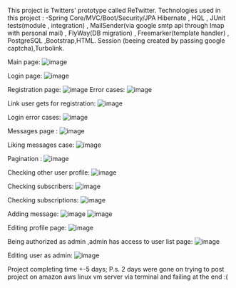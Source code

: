 This project is Twitters' prototype called ReTwitter.
Technologies used in this project : 
-Spring Core/MVC/Boot/Security/JPA 
Hibernate , HQL , JUnit tests(module , integration) , 
MailSender(via google smtp api through Imap with personal mail) , FlyWay(DB migration) , Freemarker(template handler) , PostgreSQL ,Bootstrap,HTML.
Session (beeing created by passing google captcha),Turbolink.

Main page:
![image](https://user-images.githubusercontent.com/118562434/221235104-2239ba13-b317-45af-a110-2f74b9091fbf.png)

Login page: 
![image](https://user-images.githubusercontent.com/118562434/221235316-89f2a990-61df-4c45-8e1c-ef4800ed1e07.png)

Registration page:
![image](https://user-images.githubusercontent.com/118562434/221235542-c7f8abb1-2804-4090-a015-2d45862d32f7.png)
Error cases: 
![image](https://user-images.githubusercontent.com/118562434/221235863-d78cea52-0790-4287-b8a3-1ab9af27df4a.png)

Link user gets for registration:
![image](https://user-images.githubusercontent.com/118562434/221236202-3f2fe70e-ab67-4c04-a579-17861dc2e2f0.png)

Login error cases:
![image](https://user-images.githubusercontent.com/118562434/221236286-25059f6c-07f0-4dd8-9bd9-265244ed569c.png)

Messages page :
![image](https://user-images.githubusercontent.com/118562434/221236675-1476b8eb-45d1-41d5-b699-262d4b43ec05.png)

Liking messages case:
![image](https://user-images.githubusercontent.com/118562434/221237011-5f98797b-f9b6-4d04-ae6e-70de11fcd9f2.png)

Pagination :
![image](https://user-images.githubusercontent.com/118562434/221237166-41b48fb3-7df1-43e6-907b-310688fa2ef4.png)

Checking other user profile:
![image](https://user-images.githubusercontent.com/118562434/221237318-91ed67f6-7fcd-4146-aa82-9d4ec580dd27.png)

Checking subscribers:
![image](https://user-images.githubusercontent.com/118562434/221237440-851c812b-388f-4237-b314-f6cd047a72dc.png)

Checking subscriptions:
![image](https://user-images.githubusercontent.com/118562434/221237510-6f91a822-b9c8-439b-9f35-bad573fcedf0.png)

Adding message:
![image](https://user-images.githubusercontent.com/118562434/221237700-a0814985-55c9-4088-8ad2-7206685432f6.png)
![image](https://user-images.githubusercontent.com/118562434/221237747-fb8f3197-ba02-4b7d-a41a-3e26fbf2d88a.png)

Editing profile page:
![image](https://user-images.githubusercontent.com/118562434/221237905-e2b1b077-bf06-45d3-adda-30ca4fe56bfb.png)

Being authorized as admin ,admin has access to user list page:
![image](https://user-images.githubusercontent.com/118562434/221238091-6c7def3c-5774-43d2-b2a2-3983c4b40dd2.png)

Editing user as admin:
![image](https://user-images.githubusercontent.com/118562434/221238184-8c2f063d-1e53-4e5f-ab03-c1c8c50c285e.png)

Project completing time +-5 days;
P.s. 2 days were gone on trying to post project on amazon aws linux vm server via terminal and failing at the end :(



